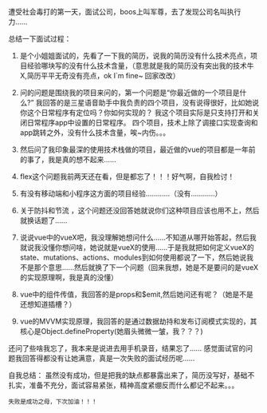 遭受社会毒打的第一天，面试公司，boos上叫军尊，去了发现公司名叫执行力……

总结一下面试过程：
1. 是个小姐姐面试的，先看了一下我的简历，说我的简历没有什么技术亮点，项目经验哪块写的没有什么技术含量，（意思就是我的简历没有突出我的技术牛X,简历平平无奇没有亮点，ok I`m fine~ 回家改改）

2. 问的问题是围绕我的项目来问的，第一个问题是“你最近做的一个项目是什么?” 我回答的是三星语音助手中我负责的四个项目，没有说得很好，比如她说你这个日常程序有定位吗？你如何实现的？ 我这个项目实际是只支持打开和关闭日常程序app中设置的日常程序。
四个项目，技术上除了调接口实现查询和app跳转之外，没有什么技术含量，唉~内伤。。。

3. 然后问了我印象最深的使用技术栈做的项目，最近做的vue的项目都是一年前的事了，我是真的想不起来……

4. flex这个问题我前两天还在看，但是都忘了！！！好气啊，自我检讨！

5. 有没有移动端和小程序这方面的项目经验…………（没有…………）

6. 关于防抖和节流 ，这个问题还没回答她就说你们这种项目应该也用不上，然后就换话题了……

7. 说说vue中的vueX吧，我没理解她想问什么……不知道从哪开始答起，然后我就说我没懂你想问啥，她说就是vueX的使用……于是我就把如何定义vueX的state、mutations、actions、modules到如何使用都说了一下，然后她说我不是那个意思……然后就换了下一个问题（回来我想，她是不是要问的是vueX的实现原理啊，我是真的没懂）

8. vue中的组件传值，我回答的是props和$emit,然后她问还有呢？（她是不是还想知道插槽？）

9. vue的MVVM实现原理，我回答的是通过数据劫持和发布订阅模式实现的，其核心是Object.defineProperty(她眉头微微一皱，我？？？)

还问了些啥我忘了，我本来是说进去用手机录音，结果忘了……
感觉面试官的问题我回答得都没有让她满意，真是一次失败的面试经历呢……

自我总结：
    虽然没有成功，但是把我的缺点都暴露出来了，简历没写好，基础不扎实，准备不充分，面试容易紧张，精神高度紧绷反而什么都记不起来。。。

    失败是成功之母，下次加油！！！
